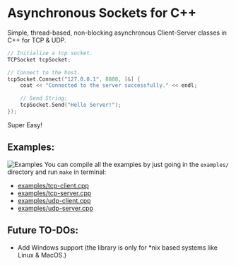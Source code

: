 # Asynchronous Sockets for C++
Simple, thread-based, non-blocking asynchronous Client-Server classes in C++ for TCP & UDP.
```cpp
// Initialize a tcp socket.
TCPSocket tcpSocket;

// Connect to the host.
tcpSocket.Connect("127.0.0.1", 8888, [&] {
    cout << "Connected to the server successfully." << endl;

    // Send String:
    tcpSocket.Send("Hello Server!");
});
```
Super Easy!

## Examples:
![Examples](https://github.com/eminfedar/async-sockets-cpp/raw/development-unstable/img/programs.png)
You can compile all the examples by just going in the `examples/` directory and run `make` in terminal:
- [examples/tcp-client.cpp](https://github.com/eminfedar/async-sockets-cpp/blob/master/examples/tcp-client.cpp)
- [examples/tcp-server.cpp](https://github.com/eminfedar/async-sockets-cpp/blob/master/examples/tcp-server.cpp)
- [examples/udp-client.cpp](https://github.com/eminfedar/async-sockets-cpp/blob/master/examples/udp-client.cpp)
- [examples/udp-server.cpp](https://github.com/eminfedar/async-sockets-cpp/blob/master/examples/udp-server.cpp)

## Future TO-DOs:
- Add Windows support (the library is only for *nix based systems like Linux & MacOS.)
